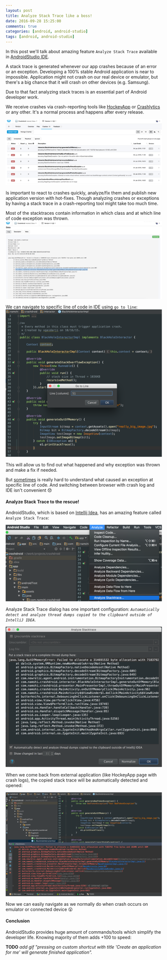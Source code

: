 ```yaml
---
layout: post
title: Analyze Stack Trace like a boss!
date: 2016-09-28 15:25:00
comments: true
categories: [android, android-studio]
tags: [android, android-studio]
---
```


In this post we'll talk about amazing feature `Analyze Stack Trace` available in
[AndroidStudio IDE](https://developer.android.com/studio/index.html).

A stack trace is generated whenever our app crashes because of an error or an exception.
Developing a 100% stable Android application is near to impossible.
Application might not crash on our real device or emulator,
but there's a big chance that it will crash on other devices (e.g. Samsung).

Due to that fact analyzing stack traces is an essential part of Android developer work.

<!--more-->

We receive crashes via crash-reporting tools like [HockeyApp](https://hockeyapp.net)
 or [Crashlytics](https://fabric.io/kits/android/crashlytics) or any other.
It's a normal process and happens after every release.

![Crashes in HockeyApp](/assets/2016/09/28/crashes-in-hockeyapp.png)

Is important to react to crashes quickly, analyze/fix them and publish new application version with hot-fixes.
Though analyzing crashes or exceptions by having a stack trace in a crash-reporting tool might take too much time.

Most of the stacktraces contain information in which class and at which line of code exception was thrown.
![Crash - generate OOM](/assets/2016/09/28/crash-generate-oom.png)

We can navigate to specific line of code in IDE using `go to line`:
![Go to line](/assets/2016/09/28/go-to-line.png)

This will allow us to find out what happened and why exception was thrown and make a fix if needed.

But [sometimes](http://stackoverflow.com/questions/34785907/app-crashes-on-start-caused-by-npe-in-android-content-context-getstring) is really hard to understand what caused an exception at specific line of code.
And switching between browser with crash log and IDE isn't convenient :disappointed:

#### **Analyze Stack Trace to the rescue!**

AndroidStudio, which is based on [Intellij Idea](https://www.jetbrains.com/idea/), has an amazing feature called `Analyze Stack Trace`:

![Analyze Stack Trace](/assets/2016/09/28/analyze-stack-trace-feature.png)

Analyze Stack Trace dialog has one important configuration:
*`Automatically detect and analyze thread dumps copied to the clipboard outside of IntelliJ IDEA`*.

![Analyze Stack Trace dialog](/assets/2016/09/28/analyze-stack-trace-dialog.png)

When we come back from external application (like HockeyApp page with crash logs), the copied stack trace will be automatically detected and opened:

![Crash - generate OOM in IDE](/assets/2016/09/28/crash-generate-oom-in-ide.png)

Now we can easily navigate as we normally do when crash occurs on emulator or connected device :open_mouth:

#### **Conclusion**

AndroidStudio provides huge amount of commands/tools which simplify the developer life.
Knowing majority of them adds +100 to speed:

**TODO** *add gif "pressing on custom shortcut with title 'Create an application for me' will generate finished application".*
